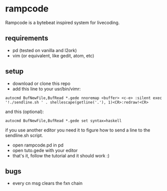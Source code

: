 # rampcode
Rampcode is a bytebeat inspired system for livecoding.

## requirements
- pd (tested on vanilla and l2ork)
- vim (or equivalent, like gedit, atom, etc)

## setup
- download or clone this repo
- add this line to your usr/bin/vimr:

`autocmd BufNewFile,BufRead *.gede nnoremap <buffer> <c-e> :silent exec '!./sendline.sh ' . shellescape(getline('.'), 1)<CR>:redraw!<CR>`

and this (optional):

`autocmd BufNewFile,BufRead *.gede set syntax=haskell`

if you use another editor you need it to figure how to send a line to the sendline.sh script.

- open rampcode.pd in pd
- open tuto.gede with your editor
- that's it, follow the tutorial and it should work :)

## bugs
- every cn msg clears the fxn chain 
